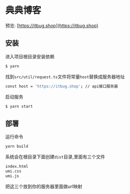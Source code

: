 # 典典博客


预览: [https://itbug.shop](https://itbug.shop)


## 安装

进入项目根目录安装依赖

```bash
$ yarn
```


找到`src/util/request.ts`文件将常量`host`替换成服务器地址

```bash
const host = 'https://itbug.shop'; // api接口服务器
```

启动服务

```bash
$ yarn start
```

## 部署
运行命令
```bash
yarn build
```
系统会在根目录下面创建`dist`目录,里面有三个文件
```bash
index.html
umi.css
umi.js
```
把这三个放到你的服务器里面做url映射
